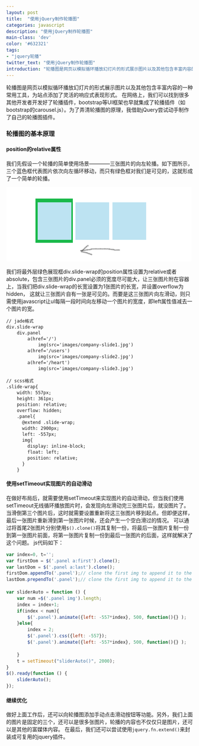 ```yaml
---
layout: post
title:  "使用jQuery制作轮播图"
categories: javascript
description: "使用jQuery制作轮播图"
main-class: 'dev'
color: '#632321'
tags:
- "jquery轮播"
twitter_text: "使用jQuery制作轮播图"
introduction: "轮播图是网页以模拟循环播放幻灯片的形式展示图片以及其他包含丰富内容的一种常用工具，为站点添加了灵活的响应式表现形式。为了弄清轮播图的原理，我借助jQuery尝试动手制作了自己的轮播图插件。"
---
```


轮播图是网页以模拟循环播放幻灯片的形式展示图片以及其他包含丰富内容的一种常用工具，为站点添加了灵活的响应式表现形式。
在网络上，我们可以找到很多其他开发者开发好了轮播插件，bootstrap等UI框架也早就集成了轮播插件（如bootstrap的carousel.js）。为了弄清轮播图的原理，我借助jQuery尝试动手制作了自己的轮播图插件。

### 轮播图的基本原理
#### position的relative属性
我们先假设一个轮播的简单使用场景————三张图片的向左轮播。如下图所示，三个蓝色框代表图片依次向左循环移动，而只有绿色框对我们是可见的，这就形成了一个简单的轮播。

![轮播的简单使用场景原理图](../assets/img/2016-9-19-1.png)

我们将最外层绿色展现框div.slide-wrap的position属性设置为relative或者absolute，包含三张图片的div.panel必须的宽度尽可能大，让三张图片附在容器上，当我们把div.slide-wrap的长宽设置为1张图片的长宽，并设置overflow为hidden，
这就让三张图片自有一张是可见的。而要是这三张图片向左滑动，则只需使用javascript让ul每隔一段时间向左移动一个图片的宽度，即left属性值减去一个图片的宽。

```jade
// jade格式
div.slide-wrap
    div.panel
        a(href='/')
            img(src='images/company-slide1.jpg')
        a(href='/users')
            img(src='images/company-slide2.jpg')
        a(href='/heart')
            img(src='images/company-slide3.jpg')

// scss格式
.slide-wrap{
    width: 557px;
    height: 361px;
    position: relative;
    overflow: hidden;
    .panel{
      @extend .slide-wrap;
      width: 2900px;
      left: -557px;
      img{
        display: inline-block;
        float: left;
        position: relative;
      }
    }
```

#### 使用setTimeout实现图片的自动滑动
在做好布局后，就需要使用setTimeout来实现图片的自动滑动，但当我们使用setTimeout无线循环播放图片时，会发现向左滑动完三张图片后，就没图片了。
当滑倒第三个图片后，这时就需要设置重新将这三张图片移到起点。但即便这样，最后一张图片重新滑到第一张图片时候，还会产生一个空白滑过的情况。
可以通过将首尾2张图片分别使用`$().clone()`将其复制一份，将最后一张图片复制一份到第一张图片前面，将第一张图片复制一份到最后一张图片的后面，这样就解决了这个问题。
js代码如下：

```javascript
var index=0, t='';
var firstDom = $('.panel a:first').clone();
var lastDom = $('.panel a:last').clone();
firstDom.appendTo('.panel');// clone the first img to append it to the panel
lastDom.prependTo('.panel');// clone the first img to append it to the panel

var sliderAuto = function () {
    var num =$('.panel img').length;
    index = index+1;
    if(index < num){
        $('.panel').animate({left: -557*index}, 500, function(){} );
    }else{
        index = 2;
        $('.panel').css({left: -557});
        $('.panel').animate({left: -557*index}, 500, function(){} );
        
    }
    t = setTimeout("sliderAuto()", 2000);
}
$().ready(function () {
    sliderAuto();
});
```
#### 继续优化
做好上面工作后，还可以向轮播图添加手动点击滑动按钮等功能。另外，我们上面的图片是固定的三个，还可以是很多张图片，轮播的内容也不仅仅只是图片，还可以是其他的富媒体内容。
在最后，我们还可以尝试使用`jquery.fn.extend()`来封装成可复用的jquery插件。